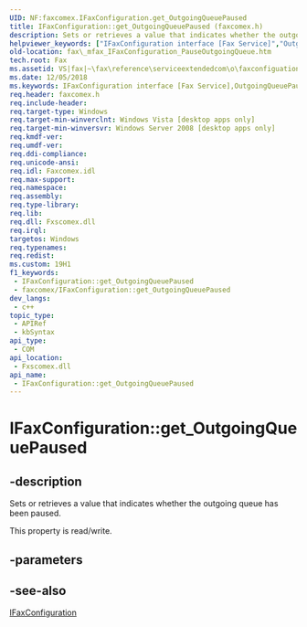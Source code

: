```yaml
---
UID: NF:faxcomex.IFaxConfiguration.get_OutgoingQueuePaused
title: IFaxConfiguration::get_OutgoingQueuePaused (faxcomex.h)
description: Sets or retrieves a value that indicates whether the outgoing queue has been paused.
helpviewer_keywords: ["IFaxConfiguration interface [Fax Service]","OutgoingQueuePaused property","IFaxConfiguration.OutgoingQueuePaused","IFaxConfiguration.get_OutgoingQueuePaused","IFaxConfiguration::OutgoingQueuePaused","IFaxConfiguration::get_OutgoingQueuePaused","IFaxConfiguration::put_OutgoingQueuePaused","OutgoingQueuePaused property [Fax Service]","OutgoingQueuePaused property [Fax Service]","IFaxConfiguration interface","_mfax_IFaxConfiguration_PauseOutgoingQueue","fax._mfax_IFaxConfiguration_PauseOutgoingQueue","faxcomex/IFaxConfiguration::OutgoingQueuePaused","faxcomex/IFaxConfiguration::get_OutgoingQueuePaused","faxcomex/IFaxConfiguration::put_OutgoingQueuePaused","get_OutgoingQueuePaused"]
old-location: fax\_mfax_IFaxConfiguration_PauseOutgoingQueue.htm
tech.root: Fax
ms.assetid: VS|fax|~\fax\reference\serviceextendedcom\o\faxconfiguation\pauseoutgoingqueue.htm
ms.date: 12/05/2018
ms.keywords: IFaxConfiguration interface [Fax Service],OutgoingQueuePaused property, IFaxConfiguration.OutgoingQueuePaused, IFaxConfiguration.get_OutgoingQueuePaused, IFaxConfiguration::OutgoingQueuePaused, IFaxConfiguration::get_OutgoingQueuePaused, IFaxConfiguration::put_OutgoingQueuePaused, OutgoingQueuePaused property [Fax Service], OutgoingQueuePaused property [Fax Service],IFaxConfiguration interface, _mfax_IFaxConfiguration_PauseOutgoingQueue, fax._mfax_IFaxConfiguration_PauseOutgoingQueue, faxcomex/IFaxConfiguration::OutgoingQueuePaused, faxcomex/IFaxConfiguration::get_OutgoingQueuePaused, faxcomex/IFaxConfiguration::put_OutgoingQueuePaused, get_OutgoingQueuePaused
req.header: faxcomex.h
req.include-header: 
req.target-type: Windows
req.target-min-winverclnt: Windows Vista [desktop apps only]
req.target-min-winversvr: Windows Server 2008 [desktop apps only]
req.kmdf-ver: 
req.umdf-ver: 
req.ddi-compliance: 
req.unicode-ansi: 
req.idl: Faxcomex.idl
req.max-support: 
req.namespace: 
req.assembly: 
req.type-library: 
req.lib: 
req.dll: Fxscomex.dll
req.irql: 
targetos: Windows
req.typenames: 
req.redist: 
ms.custom: 19H1
f1_keywords:
 - IFaxConfiguration::get_OutgoingQueuePaused
 - faxcomex/IFaxConfiguration::get_OutgoingQueuePaused
dev_langs:
 - c++
topic_type:
 - APIRef
 - kbSyntax
api_type:
 - COM
api_location:
 - Fxscomex.dll
api_name:
 - IFaxConfiguration::get_OutgoingQueuePaused
---
```


# IFaxConfiguration::get_OutgoingQueuePaused


## -description

Sets or retrieves a value that indicates whether the outgoing queue has been paused.

This property is read/write.

## -parameters

## -see-also

<a href="/previous-versions/windows/desktop/api/faxcomex/nn-faxcomex-ifaxconfiguration">IFaxConfiguration</a>

